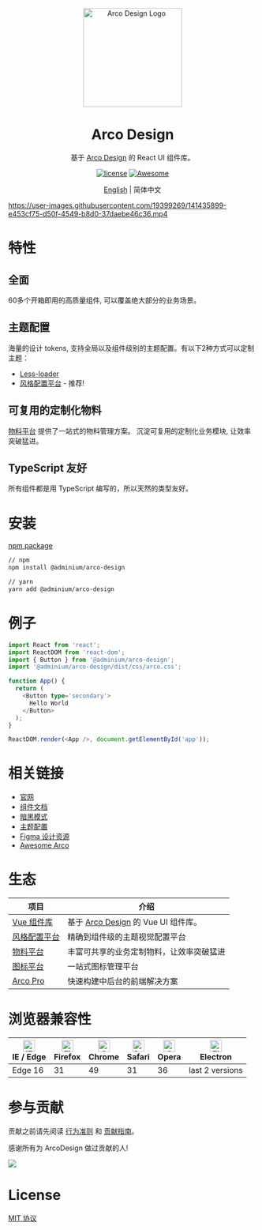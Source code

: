 <div align="center">
  <a href="https://arco.design" target="_blank">
    <img alt="Arco Design Logo" width="200" src="https://avatars.githubusercontent.com/u/64576149?s=200&v=4"/>
  </a>
</div>

<div align="center">
  <h1>Arco Design</h1>
</div>

<div align="center">

基于 [Arco Design](https://arco.design/) 的 React UI 组件库。

[![license](https://img.shields.io/badge/license-MIT-blue.svg)](https://github.com/arco-design/arco-design/blob/main/LICENSE)
[![Awesome](https://cdn.rawgit.com/sindresorhus/awesome/d7305f38d29fed78fa85652e3a63e154dd8e8829/media/badge.svg)](https://github.com/arco-design/awesome-arco)

</div>

<div align="center">

[English](./README.md) | 简体中文

</div>

https://user-images.githubusercontent.com/19399269/141435899-e453cf75-d50f-4549-b8d0-37daebe46c36.mp4

# 特性

## 全面

60多个开箱即用的高质量组件, 可以覆盖绝大部分的业务场景。

## 主题配置

海量的设计 tokens, 支持全局以及组件级别的主题配置。有以下2种方式可以定制主题：

* [Less-loader](https://arco.design/react/docs/theme)
* [风格配置平台](https://arco.design/themes) - 推荐!

## 可复用的定制化物料

[物料平台](https://arco.design/material/) 提供了一站式的物料管理方案。 沉淀可复用的定制化业务模块, 让效率突破猛进。

## TypeScript 友好

所有组件都是用 TypeScript 编写的，所以天然的类型友好。


# 安装

[npm package](https://www.npmjs.com/package/@adminium/arco-design)

```bash
// npm
npm install @adminium/arco-design

// yarn
yarn add @adminium/arco-design
```

# 例子

```typescript
import React from 'react';
import ReactDOM from 'react-dom';
import { Button } from '@adminium/arco-design';
import '@adminium/arco-design/dist/css/arco.css';

function App() {
  return (
    <Button type='secondary'>
      Hello World
    </Button>
  );
}

ReactDOM.render(<App />, document.getElementById('app'));
```

# 相关链接

* [官网](https://arco.design/)
* [组件文档](https://arco.design/react/components/overview)
* [暗黑模式](https://arco.design/react/docs/dark)
* [主题配置](https://arco.design/react/docs/theme)
* [Figma 设计资源](https://www.figma.com/file/M66cTiLXHa4SVyZIlfY5Pb/arco-Design-System?node-id=7945%3A44563)
* [Awesome Arco](https://github.com/arco-design/awesome-arco)

# 生态

| 项目               | 介绍                                             |
| --------------------- | ------------------------------------------------------- |
| [Vue 组件库] | 基于 [Arco Design](https://arco.design/) 的 Vue UI 组件库。 |
| [风格配置平台] | 精确到组件级的主题视觉配置平台 |
| [物料平台] | 丰富可共享的业务定制物料，让效率突破猛进 |
| [图标平台] | 一站式图标管理平台 |
| [Arco Pro] | 快速构建中后台的前端解决方案 |

[Vue 组件库]: https://arco.design/vue/docs/start
[风格配置平台]: https://arco.design/themes
[物料平台]: https://arco.design/material
[图标平台]: https://arco.design/iconbox
[Arco Pro]: https://arco.design/pro/

# 浏览器兼容性

| [<img src="https://p1-arco.byteimg.com/tos-cn-i-uwbnlip3yd/08095282566ac4e0fd98f89aed934b65.png~tplv-uwbnlip3yd-png.png" alt="IE / Edge" width="24px" height="24px" />](http://godban.github.io/browsers-support-badges/)<br/>IE / Edge | [<img src="https://p1-arco.byteimg.com/tos-cn-i-uwbnlip3yd/40ad73571879dd8d9fd3fd524e0e45a4.png~tplv-uwbnlip3yd-png.png" alt="Firefox" width="24px" height="24px" />](http://godban.github.io/browsers-support-badges/)<br/>Firefox | [<img src="https://p1-arco.byteimg.com/tos-cn-i-uwbnlip3yd/4f59d35f6d6837b042c8badd95871b1d.png~tplv-uwbnlip3yd-png.png" alt="Chrome" width="24px" height="24px" />](http://godban.github.io/browsers-support-badges/)<br/>Chrome | [<img src="https://p1-arco.byteimg.com/tos-cn-i-uwbnlip3yd/eee2667f837a9c2ed531805850bf43ec.png~tplv-uwbnlip3yd-png.png" alt="Safari" width="24px" height="24px" />](http://godban.github.io/browsers-support-badges/)<br/>Safari | [<img src="https://p1-arco.byteimg.com/tos-cn-i-uwbnlip3yd/3240334d3967dd263c8f4cdd2d93c525.png~tplv-uwbnlip3yd-png.png" alt="Opera" width="24px" height="24px" />](http://godban.github.io/browsers-support-badges/)<br/>Opera | [<img src="https://p1-arco.byteimg.com/tos-cn-i-uwbnlip3yd/f2454685df95a1a557a61861c5bec256.png~tplv-uwbnlip3yd-png.png" alt="Electron" width="24px" height="24px" />](http://godban.github.io/browsers-support-badges/)<br/>Electron |
| --------- | --------- | --------- | --------- | --------- | --------- |
| Edge 16| 31| 49 | 31 | 36 | last 2 versions |

# 参与贡献

贡献之前请先阅读 [行为准则](./CODE_OF_CONDUCT.md) 和 [贡献指南](./CONTRIBUTING.zh-CN.md)。

感谢所有为 ArcoDesign 做过贡献的人!

<a href="https://github.com/arco-design/arco-design/graphs/contributors"><img src="https://contrib.rocks/image?repo=arco-design/arco-design" /></a>

# License

[MIT 协议](./LICENSE)

